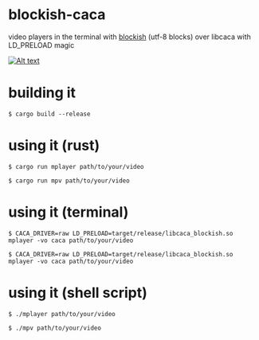 # blockish-caca

video players in the terminal with [blockish](https://github.com/yazgoo/blockish) (utf-8 blocks) over libcaca with LD_PRELOAD magic

[![Alt text](https://img.youtube.com/vi/HminM4V40iI/0.jpg)](https://www.youtube.com/watch?v=HminM4V40iI)

# building it

```shell
$ cargo build --release
```

# using it (rust)

```shell
$ cargo run mplayer path/to/your/video
```

```shell
$ cargo run mpv path/to/your/video
```

# using it (terminal)

```shell
$ CACA_DRIVER=raw LD_PRELOAD=target/release/libcaca_blockish.so mplayer -vo caca path/to/your/video
```

```shell
$ CACA_DRIVER=raw LD_PRELOAD=target/release/libcaca_blockish.so mplayer -vo caca path/to/your/video
```

# using it (shell script)

```shell
$ ./mplayer path/to/your/video
```

```shell
$ ./mpv path/to/your/video
```
